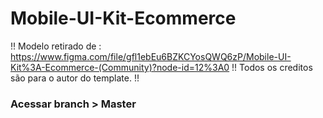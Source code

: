 # Mobile-UI-Kit-Ecommerce
  !! Modelo retirado de : https://www.figma.com/file/gfl1ebEu6BZKCYosQWQ6zP/Mobile-UI-Kit%3A-Ecommerce-(Community)?node-id=12%3A0 !!
   Todos os creditos são para o autor do template. !!
 ### Acessar branch  >  <a herf="https://github.com/casiokobs/Mobile-UI-Kit-Ecommerce/tree/master">Master</a>
